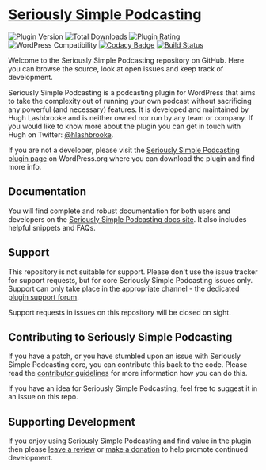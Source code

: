 # [Seriously Simple Podcasting](https://wordpress.org/plugins/seriously-simple-podcasting/)

![Plugin Version](https://img.shields.io/wordpress/plugin/v/seriously-simple-podcasting.svg)
![Total Downloads](https://img.shields.io/wordpress/plugin/dt/seriously-simple-podcasting.svg)
![Plugin Rating](https://img.shields.io/wordpress/plugin/r/seriously-simple-podcasting.svg)
![WordPress Compatibility](https://img.shields.io/wordpress/v/seriously-simple-podcasting.svg)
[![Codacy Badge](https://www.codacy.com/project/badge/211a68dd12a54853a711b158ad067c2f)](https://www.codacy.com/public/hugh/Seriously-Simple-Podcasting)
[![Build Status](https://scrutinizer-ci.com/g/hlashbrooke/Seriously-Simple-Podcasting/badges/build.png?b=master)](https://scrutinizer-ci.com/g/hlashbrooke/Seriously-Simple-Podcasting/build-status/master)

Welcome to the Seriously Simple Podcasting repository on GitHub. Here you can browse the source, look at open issues and keep track of development.

Seriously Simple Podcasting is a podcasting plugin for WordPress that aims to take the complexity out of running your own podcast without sacrificing any powerful (and necessary) features. It is developed and maintained by Hugh Lashbrooke and is neither owned nor run by any team or company. If you would like to know more about the plugin you can get in touch with Hugh on Twitter: [@hlashbrooke](https://twitter.com/hlashbrooke).

If you are not a developer, please visit the [Seriously Simple Podcasting plugin page](https://wordpress.org/plugins/seriously-simple-podcasting/) on WordPress.org where you can download the plugin and find more info.

## Documentation
You will find complete and robust documentation for both users and developers on the [Seriously Simple Podcasting docs site](http://docs.hughlashbrooke.com/). It also includes helpful snippets and FAQs.

## Support
This repository is not suitable for support. Please don't use the issue tracker for support requests, but for core Seriously Simple Podcasting issues only. Support can only take place in the appropriate channel - the dedicated [plugin support forum](http://wordpress.org/support/plugin/seriously-simple-podcasting).

Support requests in issues on this repository will be closed on sight.

## Contributing to Seriously Simple Podcasting
If you have a patch, or you have stumbled upon an issue with Seriously Simple Podcasting core, you can contribute this back to the code. Please read the [contributor guidelines](https://github.com/hlashbrooke/Seriously-Simple-Podcasting/blob/master/CONTRIBUTING.md) for more information how you can do this.

If you have an idea for Seriously Simple Podcasting, feel free to suggest it in an issue on this repo.

## Supporting Development
If you enjoy using Seriously Simple Podcasting and find value in the plugin then please [leave a review](https://wordpress.org/support/view/plugin-reviews/seriously-simple-podcasting?rate=5#postform) or [make a donation](http://www.hughlashbrooke.com/donate/) to help promote continued development.